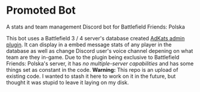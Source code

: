 # Promoted Bot
A stats and team management Discord bot for Battlefield Friends: Polska

This bot uses a Battlefield 3 / 4 server's database created <a href="https://github.com/AdKats/AdKats">AdKats admin plugin</a>. It can display in a embed message stats of any player in the database as well as change Discord user's voice channel depening on what team are they in-game. Due to the plugin being exclusive to Battlefield Friends: Polska's server, it has *no multiple-server capabilities* and has some things set as constant in the code.
**Warning:** 
This repo is an upload of existing code. I wanted to stash it here to work on it in the future, but thought it was stupid to leave it laying on my disk.
